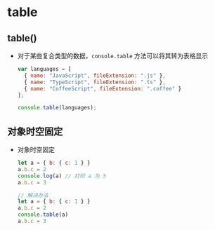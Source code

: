# table

## table()

+ 对于某些复合类型的数据，`console.table` 方法可以将其转为表格显示

  ```js
  var languages = [
    { name: "JavaScript", fileExtension: ".js" },
    { name: "TypeScript", fileExtension: ".ts" },
    { name: "CoffeeScript", fileExtension: ".coffee" }
  ];

  console.table(languages);
  ```

## 对象时空固定

+ 对象时空固定

  ```js
  let a = { b: { c: 1 } }
  a.b.c = 2
  console.log(a) // 打印 a 为 3
  a.b.c = 3
  ```

  ```js
  // 解决办法
  let a = { b: { c: 1 } }
  a.b.c = 2
  console.table(a)
  a.b.c = 3
  ```

